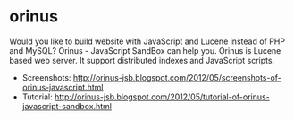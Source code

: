# orinus
Would you like to build website with JavaScript and Lucene instead of PHP and MySQL? Orinus - JavaScript SandBox can help you. Orinus is Lucene based web server. It support distributed indexes and JavaScript scripts.

+ Screenshots: http://orinus-jsb.blogspot.com/2012/05/screenshots-of-orinus-javascript.html
+ Tutorial: http://orinus-jsb.blogspot.com/2012/05/tutorial-of-orinus-javascript-sandbox.html
